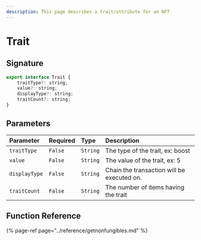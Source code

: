 ```yaml
---
description: This page describes a trait/attribute for an NFT
---
```


# Trait

## Signature

```javascript
export interface Trait {
    traitType?: string;
    value?: string;
    displayType?: string;
    traitCount?: string;
}
```

 

## Parameters

| Parameter | Required | Type | Description |
| :--- | :--- | :--- | :--- |
| `traitType` | `False` | `String` | The type of the trait, ex: boost |
| `value` | `False` | `String` | The value of the trait, ex: 5 |
| `displayType` | `False` | `String` | Chain the transaction will be executed on. |
| `traitCount` | `False` | `String` | The number of items having the trait |

## Function Reference

{% page-ref page="../reference/getnonfungibles.md" %}



